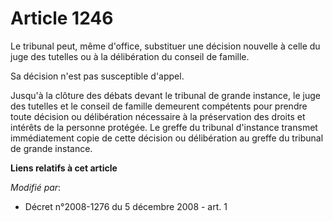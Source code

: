 # Article 1246

Le tribunal peut, même d'office, substituer une décision nouvelle à celle du juge des tutelles ou à la délibération du
conseil de famille. 

Sa décision n'est pas susceptible d'appel. 

Jusqu'à la clôture des débats devant le tribunal de grande instance, le juge des tutelles et le conseil de famille demeurent
compétents pour prendre toute décision ou délibération nécessaire à la préservation des droits et intérêts de la personne
protégée. Le greffe du tribunal d'instance transmet immédiatement copie de cette décision ou délibération au greffe du
tribunal de grande instance.

**Liens relatifs à cet article**

_Modifié par_:

  - Décret n°2008-1276 du 5 décembre 2008 - art. 1
